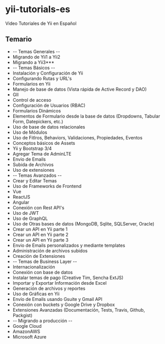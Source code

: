 # yii-tutorials-es
Video Tutoriales de Yii en Español

## Temario
* -- Temas Generales --
* Migrando de Yii1 a Yii2
* Migrando a Yii3***
* -- Temas Básicos --
* Instalación y Configuración de Yii
* Configurando Rutas y URL's
* Formularios en Yii
* Manejo de base de datos (Vista rápida de Active Record y DAO)
* GII
* Control de acceso
* Configuración de Usuarios (RBAC)
* Formularios Dinámicos
* Elementos de Formulario desde la base de datos (Dropdowns, Tabular Form, Datepickers, etc.)
* Uso de base de datos relacionales
* Uso de Módulos
* Uso de Fitlros, Behaviors, Validaciones, Propiedades, Eventos 
* Conceptos básicos de Assets
* Yii y Bootstrap 3/4
* Agregar Tema de AdminLTE
* Envio de Emails
* Subida de Archivos
* Uso de extensiones
* -- Temas Avanzados --
* Crear y Editar Temas
* Uso de Frameworks de Frontend
* Vue
* ReactJS
* Angular
* Conexión con Rest API's
* Uso de JWT
* Uso de GraphQL
* Uso de Otras bases de datos (MongoDB, Sqlite, SQLServer, Oracle)
* Crear un API en Yii parte 1
* Crear un API en Yii parte 2
* Crear un API en Yii parte 3
* Envio de Emails personalizados y mediante templates
* Administración de archivos subidos
* Creación de Extensiones
* -- Temas de Business Layer --
* Internacionalización
* Conexión con base de datos
* Instalar temas de pago (Creative Tim, Sencha ExtJS)
* Importar y Exportar Información desde Excel
* Generación de archivos y reportes
* Uso de Gráficas en Yii
* Envío de Emails usando Gsuite y Gmail API
* Conexión con buckets y Google Drive y Dropbox
* Extensiones Avanzadas (Documentación, Tests, Travis, Github, Packgist)
* -- Migrando a producción --
* Google Cloud
* AmazonAWS
* Microsoft Azure
